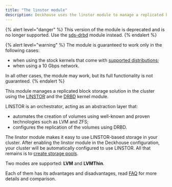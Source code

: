 ```yaml
---
title: "The linstor module"
description: Deckhouse uses the linstor module to manage a replicated block storage in the Kubernetes cluster.
---
```


{% alert level="danger" %}
This version of the module is deprecated and is no longer supported. Use the [sds-drbd](https://deckhouse.io/modules/sds-drbd/beta/) module instead.
{% endalert %}

{% alert level="warning" %}
The module is guaranteed to work only in the following cases:
- when using the stock kernels that come with [supported distributions](../../supported_versions.html#linux);
- when using a 10 Gbps network.

In all other cases, the module may work, but its full functionality is not guaranteed.
{% endalert %}

This module manages a replicated block storage solution in the cluster using the [LINSTOR](https://linbit.com/linstor/) and the [DRBD](https://linbit.com/drbd/) kernel module.

LINSTOR is an orchestrator, acting as an abstraction layer that:
- automates the creation of volumes using well-known and proven technologies such as LVM and ZFS;
- configures the replication of the volumes using DRBD.

The linstor module makes it easy to use LINSTOR-based storage in your cluster. After enabling the linstor module in the Deckhouse configuration, your cluster will be automatically configured to use LINSTOR. All that remains is to [create storage pools](usage.html#linstor-storage-configuration).

Two modes are supported: **LVM** and **LVMThin**.

Each of them has its advantages and disadvantages, read [FAQ](faq.html#performance-and-reliability-notes-comparison-to-ceph) for more details and comparison.
